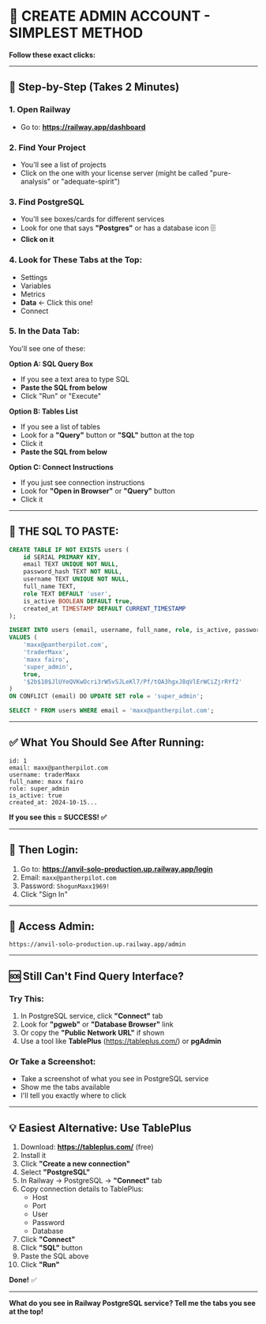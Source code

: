 # 🎯 CREATE ADMIN ACCOUNT - SIMPLEST METHOD

**Follow these exact clicks:**

---

## 📍 **Step-by-Step (Takes 2 Minutes)**

### **1. Open Railway**
- Go to: **https://railway.app/dashboard**

### **2. Find Your Project**
- You'll see a list of projects
- Click on the one with your license server (might be called "pure-analysis" or "adequate-spirit")

### **3. Find PostgreSQL**
- You'll see boxes/cards for different services
- Look for one that says **"Postgres"** or has a database icon 🗄️
- **Click on it**

### **4. Look for These Tabs at the Top:**
- Settings
- Variables  
- Metrics
- **Data** ← Click this one!
- Connect

### **5. In the Data Tab:**

You'll see one of these:

**Option A: SQL Query Box**
- If you see a text area to type SQL
- **Paste the SQL from below**
- Click "Run" or "Execute"

**Option B: Tables List**
- If you see a list of tables
- Look for a **"Query"** button or **"SQL"** button at the top
- Click it
- **Paste the SQL from below**

**Option C: Connect Instructions**
- If you just see connection instructions
- Look for **"Open in Browser"** or **"Query"** button
- Click it

---

## 📝 **THE SQL TO PASTE:**

```sql
CREATE TABLE IF NOT EXISTS users (
    id SERIAL PRIMARY KEY,
    email TEXT UNIQUE NOT NULL,
    password_hash TEXT NOT NULL,
    username TEXT UNIQUE NOT NULL,
    full_name TEXT,
    role TEXT DEFAULT 'user',
    is_active BOOLEAN DEFAULT true,
    created_at TIMESTAMP DEFAULT CURRENT_TIMESTAMP
);

INSERT INTO users (email, username, full_name, role, is_active, password_hash)
VALUES (
    'maxx@pantherpilot.com',
    'traderMaxx',
    'maxx fairo',
    'super_admin',
    true,
    '$2b$10$JlUYeQVKwOcri3rW5vSJLeKl7/Pf/tOA3hgxJ8qVlErWCiZjrRYf2'
)
ON CONFLICT (email) DO UPDATE SET role = 'super_admin';

SELECT * FROM users WHERE email = 'maxx@pantherpilot.com';
```

---

## ✅ **What You Should See After Running:**

```
id: 1
email: maxx@pantherpilot.com  
username: traderMaxx
full_name: maxx fairo
role: super_admin
is_active: true
created_at: 2024-10-15...
```

**If you see this = SUCCESS! ✅**

---

## 🔐 **Then Login:**

1. Go to: **https://anvil-solo-production.up.railway.app/login**
2. Email: `maxx@pantherpilot.com`
3. Password: `ShogunMaxx1969!`
4. Click "Sign In"

---

## 🎉 **Access Admin:**

```
https://anvil-solo-production.up.railway.app/admin
```

---

## 🆘 **Still Can't Find Query Interface?**

### **Try This:**

1. In PostgreSQL service, click **"Connect"** tab
2. Look for **"pgweb"** or **"Database Browser"** link
3. Or copy the **"Public Network URL"** if shown
4. Use a tool like **TablePlus** (https://tableplus.com/) or **pgAdmin**

### **Or Take a Screenshot:**

- Take a screenshot of what you see in PostgreSQL service
- Show me the tabs available
- I'll tell you exactly where to click

---

## 💡 **Easiest Alternative: Use TablePlus**

1. Download: **https://tableplus.com/** (free)
2. Install it
3. Click **"Create a new connection"**
4. Select **"PostgreSQL"**
5. In Railway → PostgreSQL → **"Connect"** tab
6. Copy connection details to TablePlus:
   - Host
   - Port
   - User
   - Password
   - Database
7. Click **"Connect"**
8. Click **"SQL"** button
9. Paste the SQL above
10. Click **"Run"**

**Done!** ✅

---

**What do you see in Railway PostgreSQL service? Tell me the tabs you see at the top!**


